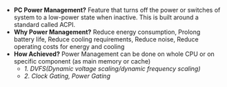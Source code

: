 - **PC Power Management?** Feature that turns off the power or switches of system to a low-power state when inactive. This is built around a standard called ACPI.
- **Why Power Management?** Reduce energy consumption, Prolong battery life, Reduce cooling requirements, Reduce noise, Reduce operating costs for energy and cooling
- **How Achieved?** Power Management can be done on whole CPU or on specific component (as main memory or cache)
  - *1. DVFS(Dynamic voltage scaling/dynamic frequency scaling)*
  - *2. Clock Gating, Power Gating*
